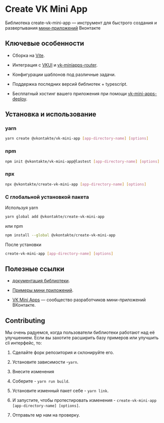 # Create VK Mini App

Библиотека create-vk-mini-app — инструмент для быстрого создания и развертывания [мини-приложений](https://dev.vk.com/mini-apps/overview) Вконтакте

## Ключевые особенности

- Cборка на [Vite](https://vitejs.dev/guide/).

- Интеграция с [VKUI](https://github.com/VKCOM/VKUI) и [vk-miniapps-router](https://github.com/VKCOM/vk-mini-apps-router).

- Конфигурации шаблонов под различные задачи.

- Поддержка последних версий библиотек + typescript.

- Бесплатный хостинг вашего приложения при помощи [vk-mini-apps-deploy](https://dev.vk.com/ru/mini-apps/development/hosting).

## Установка и использование

### yarn

```bash
yarn create @vkontakte/vk-mini-app [app-directory-name] [options]
```

### npm

```bash
npm init @vkontakte/vk-mini-app@lastest [app-directory-name] [options]
```

### npx

```bash
npx @vkontakte/create-vk-mini-app [app-directory-name] [options]
```

### C глобальной установкой пакета

Используя yarn

```bash
yarn global add @vkontakte/create-vk-mini-app
```

или npm

```bash
npm install --global @vkontakte/create-vk-mini-app
```

После установки

```bash
create-vk-mini-app [app-directory-name] [options]
```

## Полезные ссылки

- [документация библиотеки]().

- [Примеры мини приложений](https://dev.vk.com/ru/mini-apps/examples/shop).

- [VK Mini Apps](https://vk.com/vkappsdev) — сообщество разработчиков мини-приложений ВКонтакте.

## Contributing

Мы очень радуемся, когда пользователи библиотеки работают над её улучшением. Если вы захотите расширить базу примеров или улучшить cli интерфейс, то:

1. Сделайте форк репозитория и склонируйте его.

2. Установите зависимости -`yarn`.

3. Внесите изменения

4. Соберите - `yarn run build`.

5. Установите изменный пакет себе - `yarn link`.

6. И запустите, чтобы протестировать изменения - `create-vk-mini-app [app-directory-name] [options]`.

7. Отправьте мр нам на проверку.
